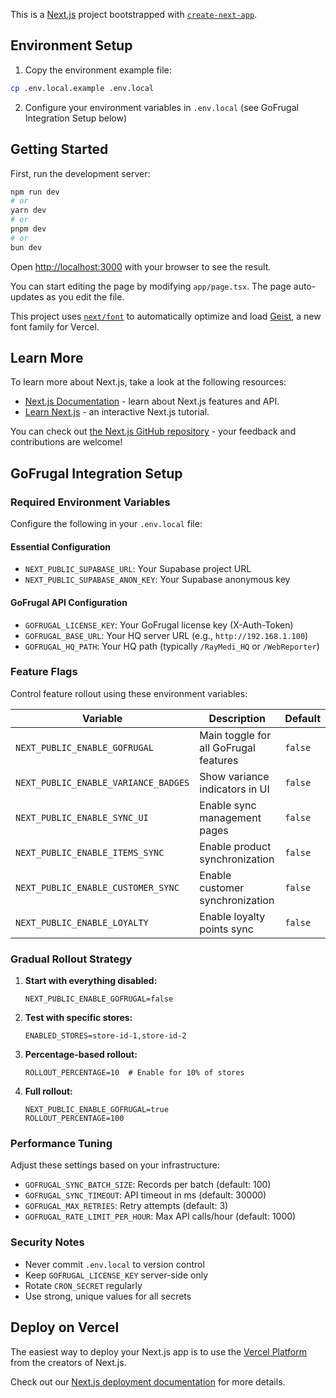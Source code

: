 This is a [Next.js](https://nextjs.org) project bootstrapped with [`create-next-app`](https://nextjs.org/docs/app/api-reference/cli/create-next-app).

## Environment Setup

1. Copy the environment example file:
```bash
cp .env.local.example .env.local
```

2. Configure your environment variables in `.env.local` (see GoFrugal Integration Setup below)

## Getting Started

First, run the development server:

```bash
npm run dev
# or
yarn dev
# or
pnpm dev
# or
bun dev
```

Open [http://localhost:3000](http://localhost:3000) with your browser to see the result.

You can start editing the page by modifying `app/page.tsx`. The page auto-updates as you edit the file.

This project uses [`next/font`](https://nextjs.org/docs/app/building-your-application/optimizing/fonts) to automatically optimize and load [Geist](https://vercel.com/font), a new font family for Vercel.

## Learn More

To learn more about Next.js, take a look at the following resources:

- [Next.js Documentation](https://nextjs.org/docs) - learn about Next.js features and API.
- [Learn Next.js](https://nextjs.org/learn) - an interactive Next.js tutorial.

You can check out [the Next.js GitHub repository](https://github.com/vercel/next.js) - your feedback and contributions are welcome!

## GoFrugal Integration Setup

### Required Environment Variables

Configure the following in your `.env.local` file:

#### Essential Configuration
- `NEXT_PUBLIC_SUPABASE_URL`: Your Supabase project URL
- `NEXT_PUBLIC_SUPABASE_ANON_KEY`: Your Supabase anonymous key

#### GoFrugal API Configuration
- `GOFRUGAL_LICENSE_KEY`: Your GoFrugal license key (X-Auth-Token)
- `GOFRUGAL_BASE_URL`: Your HQ server URL (e.g., `http://192.168.1.100`)
- `GOFRUGAL_HQ_PATH`: Your HQ path (typically `/RayMedi_HQ` or `/WebReporter`)

### Feature Flags

Control feature rollout using these environment variables:

| Variable | Description | Default |
|----------|-------------|---------|
| `NEXT_PUBLIC_ENABLE_GOFRUGAL` | Main toggle for all GoFrugal features | `false` |
| `NEXT_PUBLIC_ENABLE_VARIANCE_BADGES` | Show variance indicators in UI | `false` |
| `NEXT_PUBLIC_ENABLE_SYNC_UI` | Enable sync management pages | `false` |
| `NEXT_PUBLIC_ENABLE_ITEMS_SYNC` | Enable product synchronization | `false` |
| `NEXT_PUBLIC_ENABLE_CUSTOMER_SYNC` | Enable customer synchronization | `false` |
| `NEXT_PUBLIC_ENABLE_LOYALTY` | Enable loyalty points sync | `false` |

### Gradual Rollout Strategy

1. **Start with everything disabled:**
   ```
   NEXT_PUBLIC_ENABLE_GOFRUGAL=false
   ```

2. **Test with specific stores:**
   ```
   ENABLED_STORES=store-id-1,store-id-2
   ```

3. **Percentage-based rollout:**
   ```
   ROLLOUT_PERCENTAGE=10  # Enable for 10% of stores
   ```

4. **Full rollout:**
   ```
   NEXT_PUBLIC_ENABLE_GOFRUGAL=true
   ROLLOUT_PERCENTAGE=100
   ```

### Performance Tuning

Adjust these settings based on your infrastructure:

- `GOFRUGAL_SYNC_BATCH_SIZE`: Records per batch (default: 100)
- `GOFRUGAL_SYNC_TIMEOUT`: API timeout in ms (default: 30000)
- `GOFRUGAL_MAX_RETRIES`: Retry attempts (default: 3)
- `GOFRUGAL_RATE_LIMIT_PER_HOUR`: Max API calls/hour (default: 1000)

### Security Notes

- Never commit `.env.local` to version control
- Keep `GOFRUGAL_LICENSE_KEY` server-side only
- Rotate `CRON_SECRET` regularly
- Use strong, unique values for all secrets

## Deploy on Vercel

The easiest way to deploy your Next.js app is to use the [Vercel Platform](https://vercel.com/new?utm_medium=default-template&filter=next.js&utm_source=create-next-app&utm_campaign=create-next-app-readme) from the creators of Next.js.

Check out our [Next.js deployment documentation](https://nextjs.org/docs/app/building-your-application/deploying) for more details.
